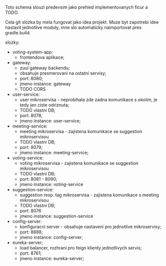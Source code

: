 Toto schema slouzi predevsim jako prehled implementovanych ficur a TODO.

Cela git slozka by mela fungovat jako idea projekt. Muze byt zapotrebi idee nastavit jednotlive moduly, mne slo automaticky naimportovat pres gradle.build.

slozky:
  + voting-system-app:
    + frontendova aplikace;
  + gateway:
    + zuul gateway backendu;
    + obsahuje presmerovani na ostatni servisy;
    + port: 8080;
    + jmeno instance: gateway
    + TODO CORS
  + user-service:
    + user mikroservisa - neprobihala zde zadna komunikace s okolim, je tedy jen ciste odriznuta;
    + TODO vlastni DB;
    + port: 8078;
    + jmeno instance: user-service;
  + meeting-service:
    + meeting mikroservisa - zajistena komunikace se suggestion mikroservisou
    + TODO vlastni DB;
    + port: 8079;
    + jmeno instance: meeting-service;
  + voting-service:
    + voting mikroservisa - zajistena komunikace se suggestion mikroservisou
    + TODO vlastni DB;
    + port: 8081 - 8090;
    + jmeno instance: voting-service
  + suggestion-service:
    + suggestion resp. tag mikroservisa - zajistena komunikace s meeting mikroservisou
    + TODO vlastni DB;
    + port: 8076
    + jmeno instance: suggestion-service
  + config-server:
    + konfiguracni server - obsahuje nastaveni pro jednotlive mikroservisy;
    + port: 8888;
    + jmeno instance: config-server;
  + eureka-server;
    + load balancer, rozhrani pro feign klienty jednotlivych servis;
    + port: 8761;
    + jmeno instance: eureka-server;
